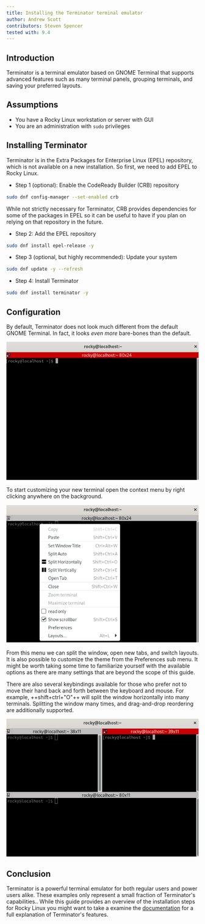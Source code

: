 ```yaml
---
title: Installing the Terminator terminal emulator 
author: Andrew Scott
contributors: Steven Spencer
tested with: 9.4
---
```


## Introduction

Terminator is a terminal emulator based on GNOME Terminal that supports advanced features such as many terminal panels, grouping terminals, and saving your preferred layouts.

## Assumptions

* You have a Rocky Linux workstation or server with GUI
* You are an administration with `sudo` privileges

## Installing Terminator

Terminator is in the Extra Packages for Enterprise Linux (EPEL) repository, which is not available on a new installation. So first, we need to add EPEL to Rocky Linux.

* Step 1 (optional): Enable the CodeReady Builder (CRB) repository

```bash
sudo dnf config-manager --set-enabled crb
```

While not strictly necessary for Terminator, CRB provides dependencies for some of the packages in EPEL so it can be useful to have if you plan on relying on that repository in the future.

* Step 2: Add the EPEL repository

```bash
sudo dnf install epel-release -y
```

* Step 3 (optional, but highly recommended): Update your system

```bash
sudo dnf update -y --refresh
```

* Step 4: Install Terminator

```bash
sudo dnf install terminator -y
```

## Configuration

By default, Terminator does not look much different from the default GNOME Terminal. In fact, it looks *even more* bare-bones than the default.

![Default layout of Terminator](images/terminator-01.png)

To start customizing your new terminal open the context menu by right clicking anywhere on the background.

![Terminator context menu](images/terminator-02.png)

From this menu we can split the window, open new tabs, and switch layouts. It is also possible to customize the theme from the Preferences sub menu. It might be worth taking some time to familiarize yourself with the available options as there are many settings that are beyond the scope of this guide.

There are also several keybindings available for those who prefer not to move their hand back and forth between the keyboard and mouse. For example, ++shift+ctrl+"O"++ will split the window horizontally into many terminals. Splitting the window many times, and drag-and-drop reordering are additionally supported.

![Terminator window with 3 split terminals](images/terminator-03.png)

## Conclusion

Terminator is a powerful terminal emulator for both regular users and power users alike. These examples only represent a small fraction of Terminator's capabilities.. While this guide provides an overview of the installation steps for Rocky Linux you might want to take a examine the [documentation](https://gnome-terminator.readthedocs.io/en/latest/) for a full explanation of Terminator's features.

